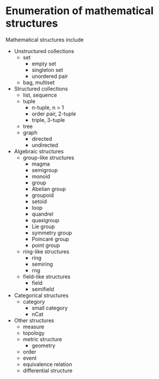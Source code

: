 # Enumeration of mathematical structures

Mathematical structures include
* Unstructured collections
  - set
    - empty set
    - singleton set
    - unordered pair
  - bag, multiset
* Structured collections
  - list, sequence
  - tuple
    - n-tuple, n > 1
    - order pair, 2-tuple
    - triple, 3-tuple
  - tree
  - graph
    - directed
    - undirected
* Algebraic structures
  - group-like structures
    - magma
    - semigroup
    - monoid
    - group
    - Abelian group
    - groupoid
    - setoid
    - loop
    - quandrel
    - quasigroup
    - Lie group
    - symmetry group
    - Poincaré group
    - point group
  - ring-like structures
    - ring
    - semiring
    - rng
  - field-like structures
    - field
    - semifield
* Categorical structures
  - category
    - small category
    - nCat
* Other structures
  - measure
  - topology
  - metric structure
    - geometry
  - order
  - event
  - equivalence relation
  - differential structure
